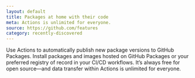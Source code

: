 ```yaml
---
layout: default
title: Packages at home with their code
meta: Actions is unlimited for everyone.
source: https://github.com/features
category: recently-discovered
---
```


Use Actions to automatically publish new package versions to GitHub Packages. Install packages and images hosted on GitHub Packages or your preferred registry of record in your CI/CD workflows. It’s always free for open source—and data transfer within Actions is unlimited for everyone.